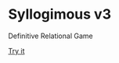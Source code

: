 # Syllogimous v3

Definitive Relational Game

[Try it](https://github.com/CLJACKSON04/CLJACKSON04.GITHUB.IO.git)
